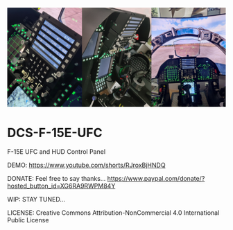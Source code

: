 ![Alt text](F-15E-UFC.png)

# DCS-F-15E-UFC
F-15E UFC and HUD Control Panel

DEMO: https://www.youtube.com/shorts/RJroxBjHNDQ


DONATE: Feel free to say thanks... https://www.paypal.com/donate/?hosted_button_id=XG6RA9RWPM84Y


WIP: STAY TUNED...



LICENSE: Creative Commons Attribution-NonCommercial 4.0 International Public License
